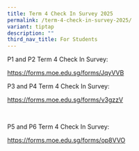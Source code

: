 ```yaml
---
title: Term 4 Check In Survey 2025
permalink: /term-4-check-in-survey-2025/
variant: tiptap
description: ""
third_nav_title: For Students
---
```

<p>P1 and P2 Term 4 Check In Survey:</p>
<p><a href="https://forms.moe.edu.sg/forms/JqyVVB" rel="noopener nofollow" target="_blank">https://forms.moe.edu.sg/forms/JqyVVB</a>
</p>
<p></p>
<p>P3 and P4 Term 4 Check In Survey:</p>
<p><a href="https://forms.moe.edu.sg/forms/v3gzzV" rel="noopener nofollow" target="_blank">https://forms.moe.edu.sg/forms/v3gzzV</a>
</p>
<p>&nbsp;</p>
<p>P5 and P6 Term 4 Check In Survey:</p>
<p><a href="https://forms.moe.edu.sg/forms/op8VVO" rel="noopener nofollow" target="_blank">https://forms.moe.edu.sg/forms/op8VVO</a>
</p>